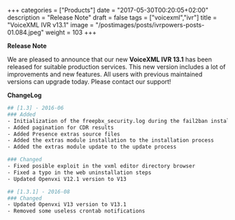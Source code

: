 +++
categories = ["Products"]
date = "2017-05-30T00:20:05+02:00"
description = "Release Note"
draft = false
tags = ["voicexml","ivr"]
title = "VoiceXML IVR v13.1"
image = "/postimages/posts/ivrpowers-posts-01.084.jpeg"
weight = 103
+++

**Release Note**

We are pleased to announce that our new **VoiceXML IVR 13.1** has been released for suitable production services. This new version includes a lot of improvements and new features. All users with previous maintained versions can upgrade today. Please contact our support!

**ChangeLog**

```bash
## [1.3] - 2016-06
### Added
- Initialization of the freepbx_security.log during the fail2ban installation if not exists
- Added pagination for CDR results
- Added Presence extras source files
- Added the extras module installation to the installation process
- Added the extras module update to the update process

### Changed
- Fixed posible exploit in the vxml editor directory browser
- Fixed a typo in the web uninstallation steps
- Updated Openvxi V12.1 version to V13

## [1.3.1] - 2016-08
### Changed
- Updated Openvxi V13 version to V13.1
- Removed some useless crontab notifications
```